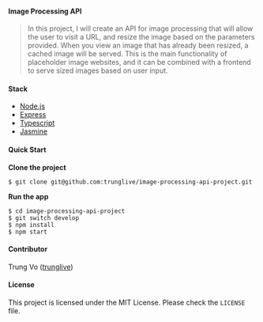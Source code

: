 #### Image Processing API

> In this project, I will create an API for image processing that will allow the user to visit a URL, and resize the image based on the parameters provided. When you view an image that has already been resized, a cached image will be served. This is the main functionality of placeholder image websites, and it can be combined with a frontend to serve sized images based on user input.

#### Stack

* [Node.js](https://github.com/nodejs/node)
* [Express](https://github.com/expressjs/express)
* [Typescript](https://github.com/microsoft/TypeScript)
* [Jasmine](https://github.com/jasmine/jasmine)

#### Quick Start

**Clone the project**

```shell
$ git clone git@github.com:trunglive/image-processing-api-project.git
```

**Run the app**

```shell
$ cd image-processing-api-project
$ git switch develop
$ npm install
$ npm start
```

#### Contributor

Trung Vo ([trunglive](https://github.com/trunglive))

#### License

This project is licensed under the MIT License. Please check the `LICENSE` file.
